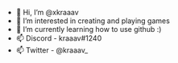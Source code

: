 - 👋 Hi, I’m @xkraaav
- 👀 I’m interested in creating and playing games
- 🌱 I’m currently learning how to use github :)
- 📫 Discord - kraaav#1240
- 📫 Twitter - @kraaav_

<!---
xkraaav/xkraaav is a ✨ special ✨ repository because its `README.md` (this file) appears on your GitHub profile.
You can click the Preview link to take a look at your changes.
--->
